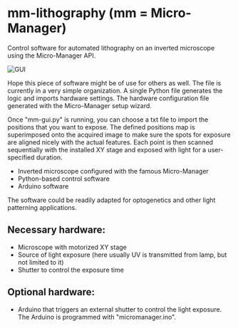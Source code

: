 # mm-lithography (mm = Micro-Manager)
 Control software for automated lithography on an inverted microscope using the Micro-Manager API.

![GUI](static/gui-sreenshot.png)

Hope this piece of software might be of use for others as well. The file 
is currently in a very simple organization. A single Python file generates 
the logic and imports hardware settings. The hardware configuration file 
generated with the Micro-Manager setup wizard. 

Once "mm-gui.py" is running, you can choose a txt file to import the positions 
that you want to expose. The defined positions map is superimposed onto the 
acquired image to make sure the spots for exposure are aligned nicely with 
the actual features. Each point is then scanned sequentially with the 
installed XY stage and exposed with light for a user-specified duration.

+ Inverted microscope configured with the famous Micro-Manager 
+ Python-based control software
+ Arduino software

The software could be readily adapted for optogenetics and other light patterning
applications.

Necessary hardware:
-------------------
+ Microscope with motorized XY stage
+ Source of light exposure (here usually UV is transmitted from lamp, but not limited to it)
+ Shutter to control the exposure time

Optional hardware:
-------------------
+ Arduino that triggers an external shutter to control the light exposure. The Arduino is programmed with "micromanager.ino". 

